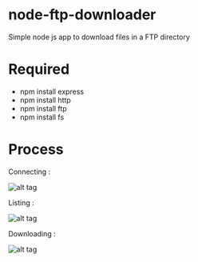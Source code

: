 # node-ftp-downloader
Simple node js app to download files in a FTP directory 

# Required 
- npm install express
- npm install http
- npm install ftp
- npm install fs

# Process

Connecting :

![alt tag](https://lh3.googleusercontent.com/-QzJfzQGsaVc/VcwkCcR4oHI/AAAAAAAABBc/pftS5KCtk6E/s677-Ic42/1.png)

Listing :

![alt tag](https://lh3.googleusercontent.com/-FZBu5DNgfQU/VcwkCMSlkgI/AAAAAAAABBU/Ip_g3GBN97g/s512-Ic42/2.png)

Downloading :

![alt tag](https://lh3.googleusercontent.com/-VXxhpUmf-84/VcwkCSQaTsI/AAAAAAAABBY/A9mi2CYOa14/s512-Ic42/3.png)
